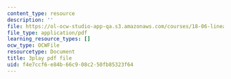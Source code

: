 ```yaml
---
content_type: resource
description: ''
file: https://ol-ocw-studio-app-qa.s3.amazonaws.com/courses/18-06-linear-algebra-spring-2010/f4e7ccf6e84b66c908c250fb85323f64_J7DzL2_Na80.pdf
file_type: application/pdf
learning_resource_types: []
ocw_type: OCWFile
resourcetype: Document
title: 3play pdf file
uid: f4e7ccf6-e84b-66c9-08c2-50fb85323f64
---
```

